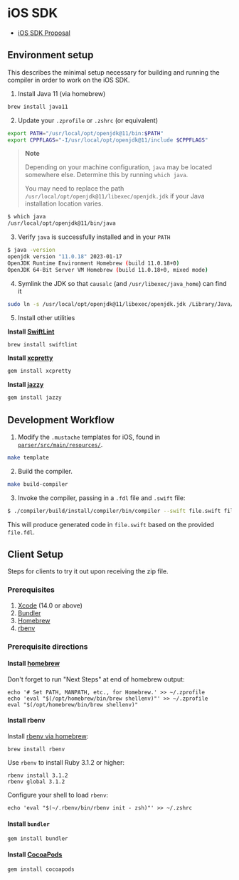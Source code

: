 # iOS SDK

- [iOS SDK Proposal](https://docs.google.com/document/d/1N2HHAPCkbt7b92FJebdLGIe-TFTDP_NI4DJp9TJiQ7I/)

## Environment setup

This describes the minimal setup necessary for building and running the compiler in order to work on the iOS SDK.

1. Install Java 11 (via homebrew)

```bash
brew install java11
```

2. Update your `.zprofile` or `.zshrc` (or equivalent)

```bash
export PATH="/usr/local/opt/openjdk@11/bin:$PATH"
export CPPFLAGS="-I/usr/local/opt/openjdk@11/include $CPPFLAGS"
```

> **Note**
>
> Depending on your machine configuration, `java` may be located somewhere else. Determine this by running `which java`.
>
> You may need to replace the path `/usr/local/opt/openjdk@11/libexec/openjdk.jdk` if your Java installation location varies.

```bash
$ which java
/usr/local/opt/openjdk@11/bin/java
```

3. Verify `java` is successfully installed and in your `PATH`

```bash
$ java -version                                                                                                                            X
openjdk version "11.0.18" 2023-01-17
OpenJDK Runtime Environment Homebrew (build 11.0.18+0)
OpenJDK 64-Bit Server VM Homebrew (build 11.0.18+0, mixed mode)
```

4. Symlink the JDK so that `causalc` (and `/usr/libexec/java_home`) can find it

```bash
sudo ln -s /usr/local/opt/openjdk@11/libexec/openjdk.jdk /Library/Java/JavaVirtualMachines/openjdk-11.jdk
```

5. Install other utilities

**Install [SwiftLint](https://github.com/realm/SwiftLint/releases/latest)**

```bash
brew install swiftlint
```

**Install [xcpretty](https://github.com/xcpretty/xcpretty)**

```bash
gem install xcpretty
```

**Install [jazzy](https://github.com/realm/jazzy)**

```bash
gem install jazzy
```

## Development Workflow

1. Modify the `.mustache` templates for iOS, found in [`parser/src/main/resources/`](https://github.com/CausalLabs/causal/tree/main/parser/src/main/resources).

```bash
make template
```

2. Build the compiler.

```bash
make build-compiler
```

3. Invoke the compiler, passing in a `.fdl` file and `.swift` file:

```bash
$ ./compiler/build/install/compiler/bin/compiler --swift file.swift file.fdl
```

This will produce generated code in `file.swift` based on the provided `file.fdl`.

## Client Setup

Steps for clients to try it out upon receiving the zip file.

### Prerequisites

1. [Xcode](https://developer.apple.com/xcode/resources/) (14.0 or above)
1. [Bundler](https://bundler.io)
1. [Homebrew](https://brew.sh)
1. [rbenv](https://github.com/rbenv/rbenv)

### Prerequisite directions

#### Install [homebrew](https://docs.brew.sh/Installation)

Don't forget to run "Next Steps" at end of homebrew output:

```console
echo '# Set PATH, MANPATH, etc., for Homebrew.' >> ~/.zprofile
echo 'eval "$(/opt/homebrew/bin/brew shellenv)"' >> ~/.zprofile
eval "$(/opt/homebrew/bin/brew shellenv)"
```

#### Install rbenv

Install [rbenv via homebrew](https://github.com/rbenv/rbenv#homebrew):

```console
brew install rbenv
```

Use `rbenv` to install Ruby 3.1.2 or higher:

```console
rbenv install 3.1.2
rbenv global 3.1.2
```

Configure your shell to load `rbenv`:

```
echo 'eval "$(~/.rbenv/bin/rbenv init - zsh)"' >> ~/.zshrc
```

#### Install `bundler`

```console
gem install bundler
```

#### Install [CocoaPods](https://cocoapods.org)

```console
gem install cocoapods
```
